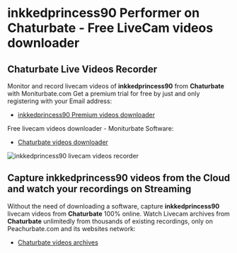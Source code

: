 # inkkedprincess90 Performer on Chaturbate - Free LiveCam videos downloader

## Chaturbate Live Videos Recorder

Monitor and record livecam videos of **inkkedprincess90** from **Chaturbate** with Moniturbate.com
Get a premium trial for free by just and only registering with your Email address:
* [inkkedprincess90 Premium videos downloader](https://moniturbate.com/request-demo-licence-key.html)

Free livecam videos downloader - Moniturbate Software:
* [Chaturbate videos downloader](https://moniturbate.com/moniturbate-download-software.html)

![inkkedprincess90 livecam videos recorder](https://peachurnet.com/templates/moniturbate-software.png)


## Capture inkkedprincess90 videos from the Cloud and watch your recordings on Streaming

Without the need of downloading a software, capture **inkkedprincess90** livecam videos from **Chaturbate** 100% online.
Watch Livecam archives from **Chaturbate** unlimitedly from thousands of existing recordings, only on Peachurbate.com and its websites network:
* [Chaturbate videos archives](https://peachurnet.com/)